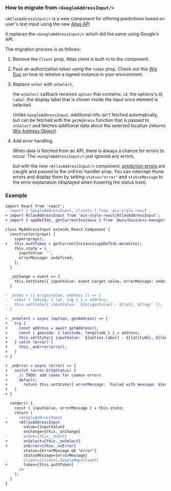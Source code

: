 ### How to migrate from `<GoogleAddressInput/>`
`<AtlasAddressInput/>` is a new component for offering predictions based on user's text input using the new [Atlas API](https://bo.wix.com/wix-docs/rest/internal-tools/atlas/introduction)

It replaces the `<GoogleAddressInput/>` which did the same using Google's API.

The migration process is as follows:

1. Remove the `Client` prop, Atlas client is built-in to the component.

2. Pass an authorization token using the `token` prop.
  Check out this [Wix Doc](https://bo.wix.com/wix-docs/rnd/platformization-guidelines/authenticating-as-api-client#platformization-guidelines_authenticating-as-api-client_authenticating-from-a-browser---site-requests) on how to retreive a signed instance in your environment.

3. Replace `onSet` with `onSelect`,

    the `onSelect` callback receives `option` that contains:
      `id`: the options's id,
      `label`: the display label that is shown inside the input once element is selected

    Unlike `GoogleAddressInput`, additional info isn't fetched automatically, but can be fetched with the `getAddress` function that is passed to `onSelect`
    and fetches additional data about the selected location
    (returns [Wix Address Object](https://bo.wix.com/wix-docs/rest/internal-tools/atlas/places-v2/get-place)).

4. Add error handling.

    When data is fetched from an API, there is always a chance for errors to occur.
    The `<GoogleAddressInput/>` just ignored any errors,

    but with the new `<AtlasAddressInput/>` component, [prediction errors](https://github.com/wix-private/ambassador/blob/423c8a09a98d875b4a074eb6f34c18e7e5a376c2/README.md#errors) are caught and passed to the onError handler prop.
    You can intercept those errors and display them by setting `status="error"` and `statusMessage` to the error explanation (displayed when hovering the status icon).

### Example

```diff
import React from 'react';
- import { GoogleAddressInput, clients } from 'wix-style-react';
+ import AtlasAddressInput from 'wix-style-react/AtlasAddressInput';
+ import { appDefIds, getCurrentInstance } from '@wix/business-manager-api'; // check doc in step 2 on how to retreive a signed instance in your environment

class MyAddressInput extends React.Component {
  constructor(props) {
    super(props);
+   this.authToken = getCurrentInstance(appDefIds.metaSite);
    this.state = {
      inputValue: '',
      errorMessage: undefined,
    };
  }

  _onChange = event => {
    this.setState({ inputValue: event.target.value, errorMessage: undefined });
  }

- _onSet = ({ originValue, address }) => {
-   const { latLng: { lat, lng } } = address;
-   this.setState({ inputValue: `${originValue} - ${lat}, ${lng}` });
- }

+ _onSelect = async (option, getAddress) => {
+   try {
+     const address = await getAddress();
+     const { geocode: { latitude, longitude } } = address;
+     this.setState({ inputValue: `${option.label} - ${latitude}, ${longitude}` });
+   } catch (error) {
+     this._onError(error);
+   }
+ }

+ _onError = async (error) => {
+   switch (error.httpStatus) {
+     // TODO: add cases for common errors
+     default:
+       return this.setState({ errorMessage: `Failed with message: ${error.response}` });
+   }
+ }

  render() {
    const { inputValue, errorMessage } = this.state;
    return (
-     <GoogleAddressInput
+     <AtlasAddressInput
        value={inputValue}
        onChange={this._onChange}
-       onSet={this._onSet}
+       onSelect={this._onSelect}
+       onError={this._onError}
        status={errorMessage && "error"}
        statusMessage={errorMessage}
-       Client={clients.GoogleMapsClient}
+       token={this.authToken}
      />
    );
  }
}
```
